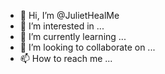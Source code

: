 - 👋 Hi, I’m @JulietHealMe
- 👀 I’m interested in ...
- 🌱 I’m currently learning ...
- 💞️ I’m looking to collaborate on ...
- 📫 How to reach me ...

<!---
JulietHealMe/JulietHealMe is a ✨ special ✨ repository because its `README.md` (this file) appears on your GitHub profile.
You can click the Preview link to take a look at your changes.
--->
